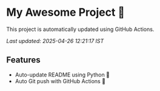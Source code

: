 # My Awesome Project 🚀

This project is automatically updated using GitHub Actions.

_Last updated: 2025-04-26 12:21:17 IST_

## Features
- Auto-update README using Python 🐍
- Auto Git push with GitHub Actions 🤖
